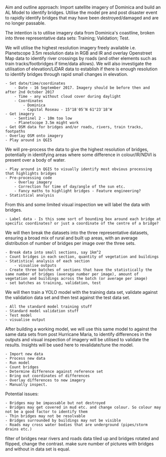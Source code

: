Aim and outline approach:
Import satellite imagery of Dominica and build an AL Model to identify bridges. Utilise the model pre and post disaster event to rapidly identify bridges that may have been destroyed/damaged and are no longer passable. 

The intention is to utilise imagery data from Dominica's coastline, broken into three representative data sets: Training; Validation; Test. 

We will utilise the highest resolution imagery freely available i.e. Planetscope 3.5m resolution data in RGB and IR and overlay Openstreet Map data to identify river crossings by roads (and other elements such as train tracks/footbridges if time/data allows). We will also investigate the utilisation of elevation/LiDAR data to establish if there is enough resolution to identify bridges through rapid small changes in elevation.
    
    - Set date/time/coordinates
        - Date - 16 September 2017. Imagery should be before then and after 2nd October 2017
        - Time - any without cloud cover during daylight 
        - Coordinates 
            - Dominica 
            - Capital Roseau - 15°18′05″N 61°23′18″W
    - Get imagery
        - Sentinel 2 - 10m too low
        - Planetscope 3.5m might work
    - Get OSM data for bridges and/or roads, rivers, train tracks, footpaths
    - Overlay OSM onto imagery
    - Play around in QGIS 

We will pre-process the data to give the highest resolution of bridges, potentially in identifying areas where some difference in colour/IR/NDVI is present over a body of water. 

    - Play around in QGIS to visually identify most obvious processing that highlights bridges
    - Pre-processing code
        - Overlay imagery 
        - Correction for time of day/angle of the sun etc. 
        - Fancy maths to highlight bridges - Feature engineering?
    - Statistical analysis 

From this and some limited visual inspection we will label the data with bridges.

    - Label data - Is this some sort of bounding box around each bridge at specific coordinates? or just a coordinate of the centre of a bridge?

We will then break the datasets into the three representative datasets, ensuring a broad mix of rural and built up areas, with an average distribution of number of bridges per image over the three sets. 

    - Break data into small sections, say 1km^2
    - Count bridges in each section, quantity of vegetation and buildings
    - Statistical analysis of each section 
        - visualise outputs
    - Create three batches of sections that have the statistically the same number of bridges (average number per image), amount of vegetation and buildings across the batch (or average per image)
    - set batches as training, validation, test

We will then train a YOLO model with the training data set, validate against the validation data set and then test against the test data set.

    - All the standard model training stuff
    - Standard model validation stuff
    - Test model
    - visualise output

After building a working model, we will use this same model to against the same data sets from post Hurricane Maria, to identify differences in the outputs and visual inspection of imagery will be utilised to validate the results. Insights will be used here to revalidate/tune the model.

    - Import new data
    - Process new data
    - Run model
    - Count bridges 
    - Determine difference against reference set
    - Bring out coordinates of differences
    - Overlay differences to new imagery
    - Manually inspect.

Potential issues:
    
    - Bridges may be impassable but not destroyed
    - Bridges may get covered in mud etc. and change colour. So colour may not be a good factor to identify them
    - Thin bridges may not be resolvable
    - Bridges surrounded by buildings may not be visible
    - Roads may cross water bodies that are underground (pipes/storm drains etc.)
     


filter of bridges near rivers and roads
data tiled up and bridges rotated and flipped, change the contrast. make sure number of pictures with bridges and without in data set is equal. 